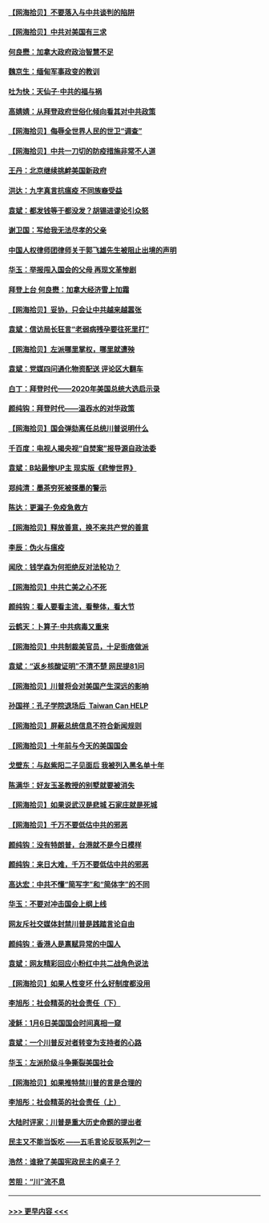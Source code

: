 #### [【网海拾贝】不要落入与中共谈判的陷阱](../pages/nsc993/n12735229.md?t=02060901) 
#### [【网海拾贝】中共对美国有三求](../pages/nsc993/n12735197.md?t=02060901) 
#### [何良懋：加拿大政府政治智慧不足](../pages/nsc993/n12734323.md?t=02060901) 
#### [魏京生：缅甸军事政变的教训](../pages/nsc993/n12732470.md?t=02060901) 
#### [吐为快：天仙子·中共的福与祸](../pages/nsc993/n12732165.md?t=02060901) 
#### [高婧婧：从拜登政府世俗化倾向看其对中共政策](../pages/nsc993/n12730028.md?t=02060901) 
#### [【网海拾贝】侮辱全世界人民的世卫“调查”](../pages/nsc993/n12727884.md?t=02060901) 
#### [【网海拾贝】中共一刀切的防疫措施非常不人道](../pages/nsc993/n12724879.md?t=02060901) 
#### [王丹：北京继续挑衅美国新政府](../pages/nsc993/n12722456.md?t=02060901) 
#### [洪达：九字真言抗瘟疫 不同族裔受益](../pages/nsc993/n12722448.md?t=02060901) 
#### [袁斌：都发钱等于都没发？胡锡进谬论引众怒](../pages/nsc993/n12722393.md?t=02060901) 
#### [谢卫国：写给我无法尽孝的父亲](../pages/nsc993/n12720325.md?t=02060901) 
#### [中国人权律师团律师关于郭飞雄先生被阻止出境的声明](../pages/nsc993/n12720203.md?t=02060901) 
#### [华玉：举报闯入国会的父母 再现文革惨剧](../pages/nsc993/n12719070.md?t=02060901) 
#### [拜登上台 何良懋：加拿大经济雪上加霜](../pages/nsc993/n12718943.md?t=02060901) 
#### [【网海拾贝】妥协，只会让中共越来越嚣张](../pages/nsc993/n12717392.md?t=02060901) 
#### [袁斌：信访局长狂言“老弱病残孕要往死里打”](../pages/nsc993/n12717343.md?t=02060901) 
#### [【网海拾贝】左派哪里掌权，哪里就遭殃](../pages/nsc993/n12715009.md?t=02060901) 
#### [袁斌：党媒四问通化物资配送 评论区大翻车](../pages/nsc993/n12714950.md?t=02060901) 
#### [白丁：拜登时代——2020年美国总统大选启示录](../pages/nsc993/n12714920.md?t=02060901) 
#### [颜纯钩：拜登时代——温吞水的对华政策](../pages/nsc993/n12713245.md?t=02060901) 
#### [【网海拾贝】国会弹劾离任总统川普说明什么](../pages/nsc993/n12712816.md?t=02060901) 
#### [千百度：电视人揭央视“自焚案”报导源自政法委](../pages/nsc993/n12709760.md?t=02060901) 
#### [袁斌：B站最惨UP主 现实版《悲惨世界》](../pages/nsc993/n12709686.md?t=02060901) 
#### [郑纯清：墨茶穷死被搽墨的警示](../pages/nsc993/n12709262.md?t=02060901) 
#### [陈达：更漏子·免疫急救方](../pages/nsc993/n12709244.md?t=02060901) 
#### [【网海拾贝】释放善意，换不来共产党的善意](../pages/nsc993/n12708361.md?t=02060901) 
#### [李辰：伪火与瘟疫](../pages/nsc993/n12707981.md?t=02060901) 
#### [闻欣：钱学森为何拒绝反对法轮功？](../pages/nsc993/n12707407.md?t=02060901) 
#### [【网海拾贝】中共亡美之心不死](../pages/nsc993/n12707621.md?t=02060901) 
#### [颜纯钩：看人要看主流，看整体，看大节](../pages/nsc993/n12707536.md?t=02060901) 
#### [云鹤天：卜算子‧中共病毒又重来](../pages/nsc993/n12707408.md?t=02060901) 
#### [【网海拾贝】中共制裁美官员，十足街痞做派](../pages/nsc993/n12705115.md?t=02060901) 
#### [袁斌：“返乡核酸证明”不清不楚 网民提81问](../pages/nsc993/n12704982.md?t=02060901) 
#### [【网海拾贝】川普将会对美国产生深远的影响](../pages/nsc993/n12703045.md?t=02060901) 
#### [孙国祥：孔子学院退场后  Taiwan Can HELP](../pages/nsc993/n12702430.md?t=02060901) 
#### [【网海拾贝】屏蔽总统信息不符合新闻规则](../pages/nsc993/n12699998.md?t=02060901) 
#### [【网海拾贝】十年前与今天的美国国会](../pages/nsc993/n12696993.md?t=02060901) 
#### [戈壁东：与赵紫阳二子见面后 我被列入黑名单十年](../pages/nsc993/n12696215.md?t=02060901) 
#### [陈满华：好友玉圣教授的别墅就要被消失](../pages/nsc993/n12695411.md?t=02060901) 
#### [【网海拾贝】如果说武汉是悲城 石家庄就是死城](../pages/nsc993/n12694589.md?t=02060901) 
#### [【网海拾贝】千万不要低估中共的邪恶](../pages/nsc993/n12692771.md?t=02060901) 
#### [颜纯钩：没有特朗普，台港就不是今日模样](../pages/nsc993/n12692678.md?t=02060901) 
#### [颜纯钩：来日大难，千万不要低估中共的邪恶](../pages/nsc993/n12692080.md?t=02060901) 
#### [高达宏：中共不懂“简写字”和“简体字”的不同](../pages/nsc993/n12692068.md?t=02060901) 
#### [华玉：不要对冲击国会上纲上线](../pages/nsc993/n12689948.md?t=02060901) 
#### [网友斥社交媒体封禁川普是践踏言论自由](../pages/nsc993/n12687482.md?t=02060901) 
#### [颜纯钩：香港人是禀赋异常的中国人](../pages/nsc993/n12685142.md?t=02060901) 
#### [袁斌：网友精彩回应小粉红中共二战角色说法](../pages/nsc993/n12684994.md?t=02060901) 
#### [【网海拾贝】如果人性变坏 什么好制度都没用](../pages/nsc993/n12683000.md?t=02060901) 
#### [李旭彤：社会精英的社会责任（下）](../pages/nsc993/n12680604.md?t=02060901) 
#### [凌稣：1月6日美国国会时间真相一窥](../pages/nsc993/n12682780.md?t=02060901) 
#### [袁斌：一个川普反对者转变为支持者的心路](../pages/nsc993/n12682700.md?t=02060901) 
#### [华玉：左派阶级斗争撕裂美国社会](../pages/nsc993/n12681226.md?t=02060901) 
#### [【网海拾贝】如果推特禁川普的言是合理的](../pages/nsc993/n12681232.md?t=02060901) 
#### [李旭彤：社会精英的社会责任（上）](../pages/nsc993/n12680501.md?t=02060901) 
#### [大陆时评家：川普是重大历史命题的提出者](../pages/nsc993/n12679904.md?t=02060901) 
#### [民主又不能当饭吃 ——五毛言论反驳系列之一](../pages/nsc993/n12679877.md?t=02060901) 
#### [浩然：谁掀了美国宪政民主的桌子？](../pages/nsc993/n12679850.md?t=02060901) 
#### [苦胆：“川”流不息](../pages/nsc993/n12678388.md?t=02060901) 

----
#### [ >>> 更早内容 <<< ](../indexes/nsc993-earlier.md)
